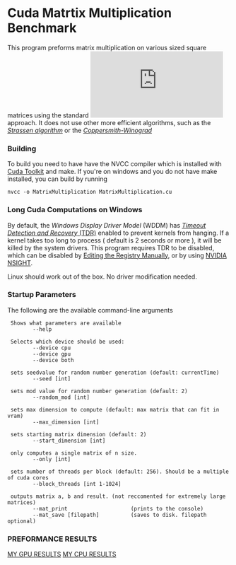 # Cuda Matrtix Multiplication Benchmark

This program preforms matrix multiplication on various sized square matrices using the standard ![enter image description here](https://latex.codecogs.com/gif.latex?O%28n%5E3%29) approach. It does not use other more efficient algorithms, such as the [*Strassen algorithm*](https://en.wikipedia.org/wiki/Strassen_algorithm) or the [*Coppersmith-Winograd*](https://en.wikipedia.org/wiki/Coppersmith%E2%80%93Winograd_algorithm)

### Building

To build you need to have have the NVCC compiler which is installed with [Cuda Toolkit](https://developer.nvidia.com/cuda-downloads) and make. If you're on windows and you do not have make installed, you can build by running

`nvcc -o MatrixMultiplication MatrixMultiplication.cu`

### Long Cuda Computations on Windows

  

By default, the *Windows Display Driver Model* (WDDM) has [*Timeout Detection and Recovery* (TDR)](https://docs.microsoft.com/en-us/windows-hardware/drivers/display/tdr-registry-keys) enabled to prevent kernels from hanging. If a kernel takes too long to process ( default is 2 seconds or more ), it will be killed by the system drivers. This program requires TDR to be disabled, which can be disabled by [Editing the Registry Manually](https://docs.microsoft.com/en-us/windows-hardware/drivers/display/tdr-registry-keys), or by using [NVIDIA NSIGHT](https://docs.nvidia.com/gameworks/content/developertools/desktop/timeout_detection_recovery.htm).

Linux should work out of the box. No driver modification needed.

 ### Startup Parameters

The following are the available command-line arguments

```
 Shows what parameters are available
        --help

 Selects which device should be used:
        --device cpu
        --device gpu
        --device both

 sets seedvalue for random number generation (default: currentTime)
        --seed [int]

 sets mod value for random number generation (default: 2)
        --random_mod [int]

 sets max dimension to compute (default: max matrix that can fit in vram)
        --max_dimension [int]

 sets starting matrix dimension (default: 2)
        --start_dimension [int]

 only computes a single matrix of n size.
        --only [int]

 sets number of threads per block (default: 256). Should be a multiple of cuda cores
        --block_threads [int 1-1024]

 outputs matrix a, b and result. (not reccomented for extremely large matrices)
        --mat_print                    (prints to the console)
        --mat_save [filepath]          (saves to disk. filepath optional)
```

### PREFORMANCE RESULTS
[MY GPU RESULTS](GPU-RESULTS.md)
[MY CPU RESULTS](CPU-RESULTS.md)
